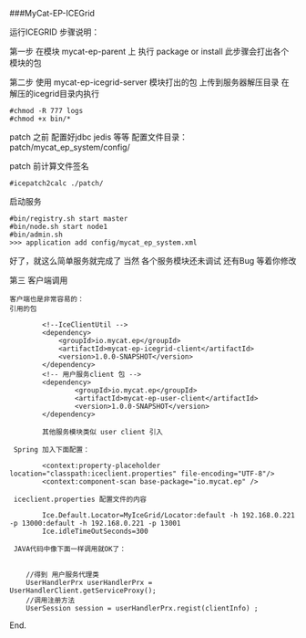 
###MyCat-EP-ICEGrid 

运行ICEGRID 步骤说明：

第一步 在模块 mycat-ep-parent 上 执行 package or install
此步骤会打出各个模块的包

第二步 使用 mycat-ep-icegrid-server 模块打出的包 上传到服务器解压目录 
 在解压的icegrid目录内执行 
 
    #chmod -R 777 logs
    #chmod +x bin/*
 
 patch 之前 配置好jdbc jedis 等等 
 配置文件目录：patch/mycat_ep_system/config/
 
 patch 前计算文件签名
 
    #icepatch2calc ./patch/
 
 启动服务
    
    #bin/registry.sh start master
    #bin/node.sh start node1
    #bin/admin.sh 
    >>> application add config/mycat_ep_system.xml


好了，就这么简单服务就完成了 当然 各个服务模块还未调试 还有Bug 等着你修改 


第三 客户端调用  

    客户端也是非常容易的：
    引用的包
    
            <!--IceClientUtil -->
            <dependency>
                <groupId>io.mycat.ep</groupId>
                <artifactId>mycat-ep-icegrid-client</artifactId>
                <version>1.0.0-SNAPSHOT</version>
            </dependency>
            <!-- 用户服务client 包 -->
            <dependency>
                    <groupId>io.mycat.ep</groupId>
                    <artifactId>mycat-ep-user-client</artifactId>
                    <version>1.0.0-SNAPSHOT</version>
            </dependency>
     
            其他服务模块类似 user client 引入
     
     Spring 加入下面配置：
     
            <context:property-placeholder location="classpath:iceclient.properties" file-encoding="UTF-8"/>
            <context:component-scan base-package="io.mycat.ep" />
     
     iceclient.properties 配置文件的内容
     
            Ice.Default.Locator=MyIceGrid/Locator:default -h 192.168.0.221 -p 13000:default -h 192.168.0.221 -p 13001
            Ice.idleTimeOutSeconds=300
            
     JAVA代码中像下面一样调用就OK了：
            
            
        //得到 用户服务代理类            
        UserHandlerPrx userHandlerPrx = UserHandlerClient.getServiceProxy();
        //调用注册方法
        UserSession session = userHandlerPrx.regist(clientInfo) ;



End.
